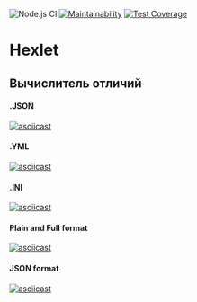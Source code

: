 ![Node.js CI](https://github.com/gorushkin/frontend-project-lvl2/workflows/Node.js%20CI/badge.svg?event=push)
[![Maintainability](https://api.codeclimate.com/v1/badges/0b10a67f583b6b1b6da8/maintainability)](https://codeclimate.com/github/gorushkin/frontend-project-lvl2/maintainability)
[![Test Coverage](https://api.codeclimate.com/v1/badges/0b10a67f583b6b1b6da8/test_coverage)](https://codeclimate.com/github/gorushkin/frontend-project-lvl2/test_coverage)
# Hexlet 
## Вычислитель отличий


#### .JSON
[![asciicast](https://asciinema.org/a/SZWgPaEqQRqkagFhvNJiuNWnj.svg)](https://asciinema.org/a/SZWgPaEqQRqkagFhvNJiuNWnj)

#### .YML
[![asciicast](https://asciinema.org/a/FHHOXl47oIuRSrXcSAtNNN5fU.svg)](https://asciinema.org/a/FHHOXl47oIuRSrXcSAtNNN5fU)

#### .INI
[![asciicast](https://asciinema.org/a/1YTqfwHHf2TcBka8xUfRz6EgN.svg)](https://asciinema.org/a/1YTqfwHHf2TcBka8xUfRz6EgN)

#### Plain and Full format
[![asciicast](https://asciinema.org/a/TpOTjo0Cq4ZHKSRKI7ZaigovX.svg)](https://asciinema.org/a/TpOTjo0Cq4ZHKSRKI7ZaigovX)

#### JSON format
[![asciicast](https://asciinema.org/a/4bDBRIWQirHmtHTxcinhM3WRt.svg)](https://asciinema.org/a/4bDBRIWQirHmtHTxcinhM3WRt)